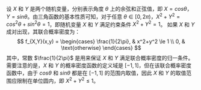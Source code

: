 设 $X$ 和 $Y$ 是两个随机变量，分别表示角度 $\theta$ 上的余弦和正弦值，即 $X=cos\theta$，$Y=sin\theta$。由三角函数的基本性质可知，对于任意 $\theta \in [0,2\pi)$，$X^2+Y^2=cos^2\theta+sin^2\theta=1$，即随机变量 $X$ 和 $Y$ 满足约束条件 $X^2+Y^2=1$。
如果 $X$ 和 $Y$ 成对出现，其联合概率密度为：
$$ f_{X,Y}(x,y) = \begin{cases} \frac{1}{2\pi}, & x^2+y^2 \le 1 \\ 0, & \text{otherwise} \end{cases} $$
其中，常数 $\frac{1}{2\pi}$ 是用来保证 $X$ 和 $Y$ 满足联合概率密度的归一条件。
需要注意的是，$X$ 和 $Y$ 的概率密度函数的定义域是 $[-1, 1]$，但在该联合概率密度函数中，由于 $cos\theta$ 和 $sin\theta$ 都是在 $[-1, 1]$ 的范围内取值，因此 $X$ 和 $Y$ 的取值范围应限制在单位圆内，即 $X^2+Y^2 \le 1$。

